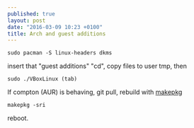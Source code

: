 ```yaml
---
published: true
layout: post
date: "2016-03-09 10:23 +0100"
title: Arch and guest additions
---
```


	sudo pacman -S linux-headers dkms
    
insert that "guest additions" "cd", copy files to user tmp, then

	sudo ./VBoxLinux (tab)
    
If compton (AUR) is behaving, git pull, rebuild with [makepkg](https://wiki.archlinux.org/index.php/Arch_User_Repository)

	makepkg -sri
    
reboot.
